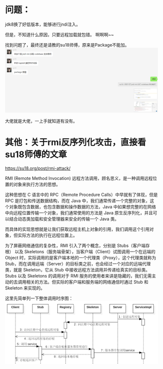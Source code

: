 # 问题：

jdk8换了好低版本，能够进行jndi注入。

但是，不知道什么原因，只要远程加载就包错。 啊啊啊~~


找到问题了，最终还是请教的su18师傅，原来是Package不能加。
![img.png](img.png)


大佬就是大佬，一上手就知道有没有。



# 其他：关于rmi反序列化攻击，直接看su18师傅的文章
https://su18.org/post/rmi-attack/

RMI (Remote Method Invocation) 远程方法调用，顾名思义，是一种调用远程位置的对象来执行方法的思想。

这种思想在 C 语言中的 RPC（Remote Procedure Calls）中早就有了体现，但是 RPC 是打包和传送数据结构，而在 Java 中，我们通常传递一个完整的对象，这个对象既包含数据，也包含数据和操作数据的方法，Java 中如果想完整的在网络中向远程位置传输一个对象，我们通常使用的方法是 Java 原生反序列化，并且可以结合动态类加载和安全管理器来安全的传输一个 Java 类。

而具体的实现思想就是让我们获取远程主机上对象的引用，我们调用这个引用对象，但实际方法的执行在远程位置上。

为了屏蔽网络通信的复杂性，RMI 引入了两个概念，分别是 Stubs（客户端存根） 以及 Skeletons（服务端骨架），当客户端（Client）试图调用一个在远端的 Object 时，实际调用的是客户端本地的一个代理类（Proxy），这个代理类就称为 Stub，而在调用远端（Server）的目标类之前，也会经过一个对应的远端代理类，就是 Skeleton，它从 Stub 中接收远程方法调用并传递给真实的目标类。Stubs 以及 Skeletons 的调用对于 RMI 服务的使用者来讲是隐藏的，我们无需主动的去调用相关的方法。但实际的客户端和服务端的网络通信时通过 Stub 和 Skeleton 来实现的。


这里先简单列一下整体调用时序图：
![img_1.png](img_1.png)